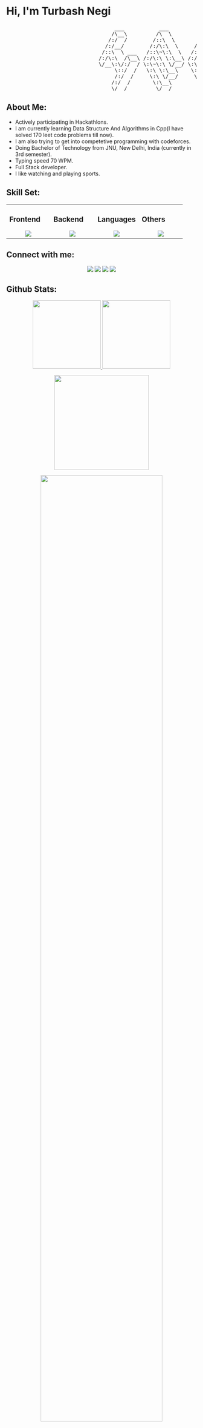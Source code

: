 # Hi, I'm Turbash Negi

<pre>
                                  ___           ___           ___       ___       ___     
                                 /\__\         /\  \         /\__\     /\__\     /\  \    
                                /:/  /        /::\  \       /:/  /    /:/  /    /::\  \   
                               /:/__/        /:/\:\  \     /:/  /    /:/  /    /:/\:\  \  
                              /::\  \ ___   /::\~\:\  \   /:/  /    /:/  /    /:/  \:\  \ 
                             /:/\:\  /\__\ /:/\:\ \:\__\ /:/__/    /:/__/    /:/__/ \:\__\
                             \/__\:\/:/  / \:\~\:\ \/__/ \:\  \    \:\  \    \:\  \ /:/  /
                                  \::/  /   \:\ \:\__\    \:\  \    \:\  \    \:\  /:/  / 
                                  /:/  /     \:\ \/__/     \:\  \    \:\  \    \:\/:/  /  
                                 /:/  /       \:\__\        \:\__\    \:\__\    \::/  /   
                                 \/__/         \/__/         \/__/     \/__/     \/__/    
</pre>

## About Me:


- Actively participating in Hackathlons.
- I am currently learning Data Structure And Algorithms in Cpp(I have solved 170 leet code problems till now).
- I am also trying to get into competetive programming with codeforces.
- Doing Bachelor of Technology from JNU, New Delhi, India (currently in 3rd semester).
- Typing speed 70 WPM.
- Full Stack developer.
- I like watching and playing sports.

## Skill Set:

<table><tr><td valign="top" width="25%">

### Frontend  
<a href="https://github.com/Turbash">
<div align="center">  
       <img src="https://skillicons.dev/icons?i=html,css,tailwind,react,js&perline=4" /> 
</div>
</a>
 </td><td valign="top" width="25%">

### Backend
<a href="https://github.com/Turbash">
<div align="center">  
       <img src="https://skillicons.dev/icons?i=nodejs,express,fastapi,flask&perline=4" /> 
</div>
</a>
 </td><td valign="top" width="25%">

### Languages
<a href="https://github.com/Turbash">
<div align="center">
       <img src="https://skillicons.dev/icons?i=c,js,cpp,dart,java,python,rust,kotlin&perline=4" /> 
</div>
</a>

</td><td valign="top" width="25%">
  
### Others
<a href="https://github.com/Turbash">
<div align="center">
       <img src="https://skillicons.dev/icons?i=git,github,flutter,figma,vscode,vercel,discord,godot&perline=4" /> 
</div>
</a>
</td>
</tr></table>


## Connect with me:
<div align="center">
    <a href="https://www.linkedin.com/in/turbash-negi/" target="_blank"><img src="https://img.shields.io/badge/-Turbash%20Negi-0077B5?style=flat&logo=linkedin&logoColor=white"/></a>
    <a target="_blank" href="mailto:negirawatdeepi@gmail.com"><img src="https://img.shields.io/badge/-negirawatdeepi@gmail.com-D14836?style=flat&logo=Gmail&logoColor=white"/></a>
    <a href="https://leetcode.com/u/turbash_negi/" target="_blank"><img src="https://img.shields.io/badge/-Turbash%20Negi-FFA116?style=flat&logo=LeetCode&logoColor=white"/></a>
  <a href="https://codeforces.com/profile/negirawatdeepi" target="_blank"><img src="https://img.shields.io/badge/-Turbash%20Negi-2b3442?style=flat&logo=CodeForces&logoColor=white"/></a>
</div>

 ## Github Stats:
<p align="center">
    <a href="https://github.com/Turbash">
        <img height="180em" src="https://github-readme-stats.vercel.app/api?username=Turbash&show_icons=true&theme=onedark&hide_border=true"/>
        <img height="180em" src="https://github-readme-stats.vercel.app/api/top-langs/?username=Turbash&langs_count=8&layout=compact&theme=onedark&hide_border=true" />
    </a>
</p>
<!-- Activity Graph -->
<p align="center">
  <a href="https://github.com/Turbash">
    <img height=250 src="https://github-readme-activity-graph.vercel.app/graph?username=Turbash&bg_color=282c34&color=FDFD96&line=FDFD96&point=FFFFFF&area_color=79FE96&border_radius=24.5&title_color=FDFD96&border_radius=20px"/>
  </a> 
</p>


 <p align="center">
   <a href="https://github.com/Turbash"> 
     <img width="80%" src="https://github-readme-streak-stats.herokuapp.com/?user=Turbash&show_icons=true&locale=en&layout=demo&theme=Onedark&hide_border=true" /> 
   </a>  
 </p>

<br>

<div id="header" align="center">
  
  <p align="center"> <a href="https://github.com/ryo-ma/github-profile-trophy"><img src="https://github-profile-trophy.vercel.app/?username=Turbash&row=1&column=8&theme=onedark" alt="Turbash" /></a> </p>
  
<p align="center"> <a href="https://x.com/Rawatdeepi27862" target="blank"><img src="https://img.shields.io/twitter/follow/Rawatdeepi27862?logo=x&style=for-the-badge" alt="" /></a> </p>

</div>

##

<div align="center">
  <a href="https://github.com/Turbash">
    <img src="https://quotes-github-readme.vercel.app/api?theme=dark">
  </a>
 </div>
 
<h2  align="center">💻 Check Out My Repos ⬇️ </h2>




